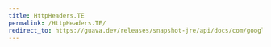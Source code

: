 ```yaml
---
title: HttpHeaders.TE
permalink: /HttpHeaders.TE/
redirect_to: https://guava.dev/releases/snapshot-jre/api/docs/com/google/common/net/HttpHeaders.html#TE
---
```

